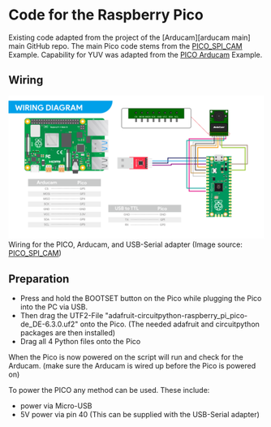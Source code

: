 # Code for the Raspberry Pico
Existing code adapted from the project of the [Arducam][arducam main] main GitHub repo.
The main Pico code stems from the [PICO_SPI_CAM][arducam base] Example. 
Capability for YUV was adapted from the [PICO Arducam][arducam YUV] Example.

## Wiring 
![wiring]
Wiring for the PICO, Arducam, and USB-Serial adapter
(Image source: [PICO_SPI_CAM][arducam base])

## Preparation

- Press and hold the BOOTSET button on the Pico while plugging the Pico into the PC via USB.
- Then drag the UTF2-File "adafruit-circuitpython-raspberry_pi_pico-de_DE-6.3.0.uf2" onto the Pico. (The needed adafruit and circuitpython packages are then installed)
- Drag all 4 Python files onto the Pico

When the Pico is now powered on the script will run and check for the Arducam.
(make sure the Arducam is wired up before the Pico is powered on)

To power the PICO any method can be used.
These include:
- power via Micro-USB
- 5V power via pin 40 (This can be supplied with the USB-Serial adapter)

[wiring]: ../img/Pico_Arducam_Wiring.png
[arducam base]: https://github.com/ArduCAM/PICO_SPI_CAM
[arducam YUV]: https://github.com/ArduCAM/RPI-Pico-Cam